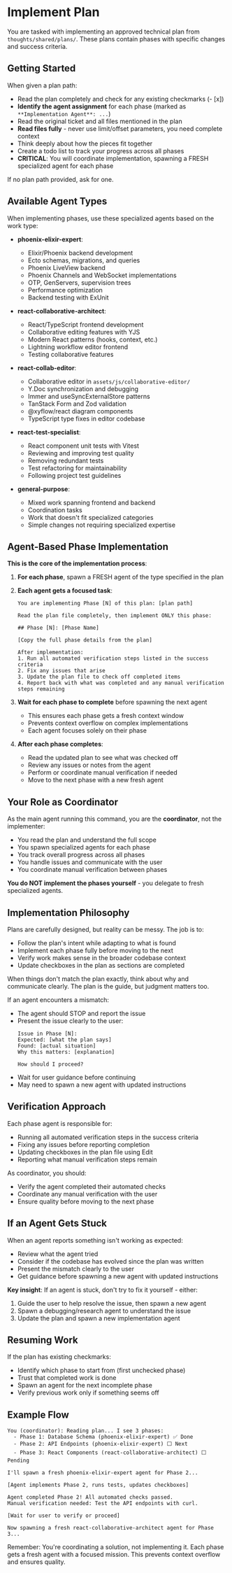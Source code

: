 # Implement Plan

You are tasked with implementing an approved technical plan from `thoughts/shared/plans/`. These plans contain phases with specific changes and success criteria.

## Getting Started

When given a plan path:
- Read the plan completely and check for any existing checkmarks (- [x])
- **Identify the agent assignment** for each phase (marked as `**Implementation Agent**: ...`)
- Read the original ticket and all files mentioned in the plan
- **Read files fully** - never use limit/offset parameters, you need complete context
- Think deeply about how the pieces fit together
- Create a todo list to track your progress across all phases
- **CRITICAL**: You will coordinate implementation, spawning a FRESH specialized agent for each phase

If no plan path provided, ask for one.

## Available Agent Types

When implementing phases, use these specialized agents based on the work type:

- **phoenix-elixir-expert**:
  - Elixir/Phoenix backend development
  - Ecto schemas, migrations, and queries
  - Phoenix LiveView backend
  - Phoenix Channels and WebSocket implementations
  - OTP, GenServers, supervision trees
  - Performance optimization
  - Backend testing with ExUnit

- **react-collaborative-architect**:
  - React/TypeScript frontend development
  - Collaborative editing features with YJS
  - Modern React patterns (hooks, context, etc.)
  - Lightning workflow editor frontend
  - Testing collaborative features

- **react-collab-editor**:
  - Collaborative editor in `assets/js/collaborative-editor/`
  - Y.Doc synchronization and debugging
  - Immer and useSyncExternalStore patterns
  - TanStack Form and Zod validation
  - @xyflow/react diagram components
  - TypeScript type fixes in editor codebase

- **react-test-specialist**:
  - React component unit tests with Vitest
  - Reviewing and improving test quality
  - Removing redundant tests
  - Test refactoring for maintainability
  - Following project test guidelines

- **general-purpose**:
  - Mixed work spanning frontend and backend
  - Coordination tasks
  - Work that doesn't fit specialized categories
  - Simple changes not requiring specialized expertise

## Agent-Based Phase Implementation

**This is the core of the implementation process**:

1. **For each phase**, spawn a FRESH agent of the type specified in the plan

2. **Each agent gets a focused task**:
   ```
   You are implementing Phase [N] of this plan: [plan path]

   Read the plan file completely, then implement ONLY this phase:

   ## Phase [N]: [Phase Name]

   [Copy the full phase details from the plan]

   After implementation:
   1. Run all automated verification steps listed in the success criteria
   2. Fix any issues that arise
   3. Update the plan file to check off completed items
   4. Report back with what was completed and any manual verification steps remaining
   ```

3. **Wait for each phase to complete** before spawning the next agent
   - This ensures each phase gets a fresh context window
   - Prevents context overflow on complex implementations
   - Each agent focuses solely on their phase

4. **After each phase completes**:
   - Read the updated plan to see what was checked off
   - Review any issues or notes from the agent
   - Perform or coordinate manual verification if needed
   - Move to the next phase with a new fresh agent

## Your Role as Coordinator

As the main agent running this command, you are the **coordinator**, not the implementer:
- You read the plan and understand the full scope
- You spawn specialized agents for each phase
- You track overall progress across all phases
- You handle issues and communicate with the user
- You coordinate manual verification between phases

**You do NOT implement the phases yourself** - you delegate to fresh specialized agents.

## Implementation Philosophy

Plans are carefully designed, but reality can be messy. The job is to:
- Follow the plan's intent while adapting to what is found
- Implement each phase fully before moving to the next
- Verify work makes sense in the broader codebase context
- Update checkboxes in the plan as sections are completed

When things don't match the plan exactly, think about why and communicate clearly. The plan is the guide, but judgment matters too.

If an agent encounters a mismatch:
- The agent should STOP and report the issue
- Present the issue clearly to the user:
  ```
  Issue in Phase [N]:
  Expected: [what the plan says]
  Found: [actual situation]
  Why this matters: [explanation]

  How should I proceed?
  ```
- Wait for user guidance before continuing
- May need to spawn a new agent with updated instructions

## Verification Approach

Each phase agent is responsible for:
- Running all automated verification steps in the success criteria
- Fixing any issues before reporting completion
- Updating checkboxes in the plan file using Edit
- Reporting what manual verification steps remain

As coordinator, you should:
- Verify the agent completed their automated checks
- Coordinate any manual verification with the user
- Ensure quality before moving to the next phase

## If an Agent Gets Stuck

When an agent reports something isn't working as expected:
- Review what the agent tried
- Consider if the codebase has evolved since the plan was written
- Present the mismatch clearly to the user
- Get guidance before spawning a new agent with updated instructions

**Key insight**: If an agent is stuck, don't try to fix it yourself - either:
1. Guide the user to help resolve the issue, then spawn a new agent
2. Spawn a debugging/research agent to understand the issue
3. Update the plan and spawn a new implementation agent

## Resuming Work

If the plan has existing checkmarks:
- Identify which phase to start from (first unchecked phase)
- Trust that completed work is done
- Spawn an agent for the next incomplete phase
- Verify previous work only if something seems off

## Example Flow

```
You (coordinator): Reading plan... I see 3 phases:
  - Phase 1: Database Schema (phoenix-elixir-expert) ✅ Done
  - Phase 2: API Endpoints (phoenix-elixir-expert) ⬜ Next
  - Phase 3: React Components (react-collaborative-architect) ⬜ Pending

I'll spawn a fresh phoenix-elixir-expert agent for Phase 2...

[Agent implements Phase 2, runs tests, updates checkboxes]

Agent completed Phase 2! All automated checks passed.
Manual verification needed: Test the API endpoints with curl.

[Wait for user to verify or proceed]

Now spawning a fresh react-collaborative-architect agent for Phase 3...
```

Remember: You're coordinating a solution, not implementing it. Each phase gets a fresh agent with a focused mission. This prevents context overflow and ensures quality.

